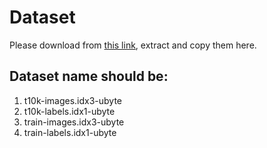 # Dataset
Please download from [this link](https://github.com/golbin/TensorFlow-MNIST/tree/master/mnist/data), extract and copy them here.

## Dataset name should be:
1. t10k-images.idx3-ubyte
2. t10k-labels.idx1-ubyte
3. train-images.idx3-ubyte
4. train-labels.idx1-ubyte 
